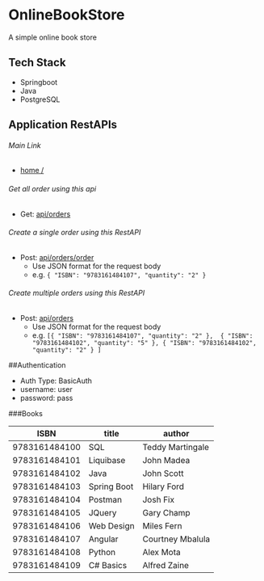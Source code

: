 # OnlineBookStore
A simple online book store

## Tech Stack
* Springboot 
* Java 
* PostgreSQL

## Application RestAPIs

###### Main Link
* [ home / ](http://bookstore-env.eba-ugvdpymc.us-west-2.elasticbeanstalk.com/)

###### Get all order using this api
* Get: [api/orders](http://bookstore-env.eba-ugvdpymc.us-west-2.elasticbeanstalk.com/api/orders)

###### Create a single order using this RestAPI
* Post: [api/orders/order](http://bookstore-env.eba-ugvdpymc.us-west-2.elasticbeanstalk.com/api/orders/order)
    *   Use JSON format for the request body
    *   e.g. `{ "ISBN": "9783161484107", "quantity": "2" }`

###### Create multiple orders using this RestAPI
* Post: [api/orders](http://bookstore-env.eba-ugvdpymc.us-west-2.elasticbeanstalk.com/api/orders)
    *   Use JSON format for the request body
    *   e.g. `[{ "ISBN": "9783161484107", "quantity": "2" }, 
               { "ISBN": "9783161484102", "quantity": "5" },
               { "ISBN": "9783161484102", "quantity": "2" }
              ]`

##Authentication
* Auth Type: BasicAuth
* username: user
* password: pass

###Books

| ISBN           | title          | author               |
| -------------- | -------------- | -------------------- |
| 9783161484100  | SQL            | Teddy Martingale     |
| 9783161484101  | Liquibase      | John Madea           |
| 9783161484102  | Java           | John Scott           |
| 9783161484103  | Spring Boot    | Hilary Ford          |
| 9783161484104  | Postman        | Josh Fix             |
| 9783161484105  | JQuery         | Gary Champ           |
| 9783161484106  | Web Design     | Miles Fern           |
| 9783161484107  | Angular        | Courtney Mbalula     |
| 9783161484108  | Python         | Alex Mota            |
| 9783161484109  | C# Basics      | Alfred Zaine         |